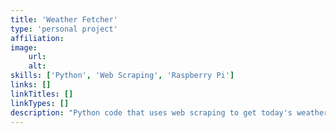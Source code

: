```yaml
---
title: 'Weather Fetcher'
type: 'personal project'
affiliation:
image:
    url:
    alt:
skills: ['Python', 'Web Scraping', 'Raspberry Pi']
links: []
linkTitles: []
linkTypes: []
description: "Python code that uses web scraping to get today's weather from The Weather Network website and display it on an LCD screen. It was run on my Raspberry Pi for a year."
---
```

